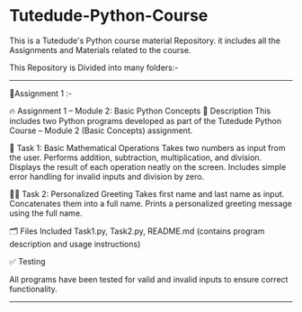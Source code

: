 # Tutedude-Python-Course
This is a Tutedude's Python course material Repository. it includes all the Assignments and Materials related to the course.

This Repository is Divided into many folders:-

_________________________________________________________________________________________________________________________________________

📂Assignment 1 :-

🔥 Assignment 1 – Module 2: Basic Python Concepts
📘 Description
This includes two Python programs developed as part of the Tutedude Python Course – Module 2 (Basic Concepts) assignment.

🧮 Task 1: Basic Mathematical Operations
Takes two numbers as input from the user.
Performs addition, subtraction, multiplication, and division.
Displays the result of each operation neatly on the screen.
Includes simple error handling for invalid inputs and division by zero.

🙋‍♂️ Task 2: Personalized Greeting
Takes first name and last name as input.
Concatenates them into a full name.
Prints a personalized greeting message using the full name.

🗂️ Files Included
Task1.py, 
Task2.py, 
README.md (contains program description and usage instructions)

✅ Testing

All programs have been tested for valid and invalid inputs to ensure correct functionality.


_______________________________________________________________________________________________________________________________________________
